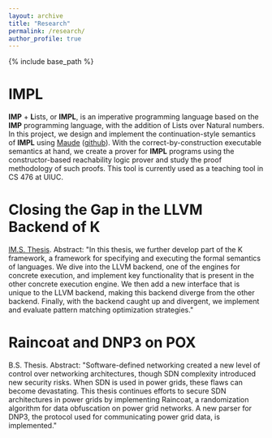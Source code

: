 ```yaml
---
layout: archive
title: "Research"
permalink: /research/
author_profile: true
---
```


{% include base_path %}

IMPL
======
**IMP** + **L**ists, or **IMPL**, is an imperative programming language based on the **IMP** programming language, with the addition of Lists over Natural numbers. In this project, we design and implement the continuation-style semantics of **IMPL** using [Maude](http://maude.cs.illinois.edu/w/index.php/The_Maude_System) ([github](https://github.com/mickyabir/IMPL)). With the correct-by-construction executable semantics at hand, we create a prover for **IMPL** programs using the constructor-based reachability logic prover and study the proof methodology of such proofs. This tool is currently used as a teaching tool in CS 476 at UIUC.

Closing the Gap in the LLVM Backend of K
======
[lM.S. Thesis](http://mickyabir.com/files/ms-thesis.pdf). Abstract: "In this thesis, we further develop part of the K framework, a framework for specifying and executing the formal semantics of languages. We dive into the LLVM backend, one of the engines for concrete execution, and implement key functionality that is present in the other concrete execution engine. We then add a new interface that is unique to the LLVM backend, making this backend diverge from the other backend. Finally, with the backend caught up and divergent, we implement and evaluate pattern matching optimization strategies."

Raincoat and DNP3 on POX
======
B.S. Thesis. Abstract: "Software-defined networking created a new level of control over networking architectures, though SDN complexity introduced new security risks. When SDN is used in power grids, these flaws can become devastating. This thesis continues efforts to secure SDN architectures in power grids by implementing Raincoat, a randomization algorithm for data obfuscation on power grid networks. A new parser for DNP3, the protocol used for communicating power grid data, is implemented."
